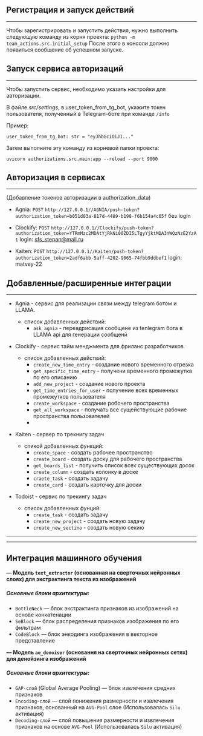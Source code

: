 ## Регистрация и запуск действий
--- 
Чтобы зарегистрировать и запустить действия, нужно выполнить следующую команду из корня проекта:
`python -m team_actions.src.initial_setup`
После этого в консоли должно появиться сообщение об успешном запуске.

## Запуск сервиса авторизаций
--- 
Чтобы запустить сервис, необходимо указать настройки для авторизации.


В файле _src/settings_, в user_token_from_tg_bot, укажите токен пользователя, полученный в Telegram-боте при команде `/info`

Пример:

`user_token_from_tg_bot: str = "eyJhbGciOiJI..."`

Затем выполните эту команду из корневой папки проекта:

`uvicorn authorizations.src.main:app --reload --port 9000`

## Авторизация в сервисах 
--- 
(Добавление токенов авторизации в authorization_data)

- Agnia: `POST` `http://127.0.0.1//AGNIA/push-token?authorization_token=b051d03a-817d-4489-b198-f6b154a4c65f` без login

- Clockify: `POST` `http://127.0.0.1//Clockify/push-token?authorization_token=YTRmMzc2MDAtYjRkNi00ZDI5LTgyYjktMDA3YWQzNzE2YzA1` login: sfs_stepan@mail.ru

- Kaiten: `POST` `http://127.0.0.1//Kaiten/push-token?authorization_token=2adf6abb-5aff-4202-9065-74fbb9ddbef1` login: matvey-22

## Добавленные/расширенные интеграции 
---
- Agnia - сервис для реализации связи между telegram ботом и LLAMA.
    - список добавленных действий:
        - `ask_agnia` - переадрисация сообщене из tenlegram бота в LLAMA api для генерации сообщенй

- Clockify - сервис тайм менджмента для фриланс разработчиков.
    - список добавленных действий:
        - `create_new_time_entry` - создание нового временного отрезка 
        - `get_specific_time_entry` - получени временного промежутка по его описанию
        - `add_new_project` - создание нового проекта
        - `get_time_entries_for_user` - получение всех временных промежутков пользователя
        - `create_workspace` - создание робочего пространства
        - `get_all_workspace` - получать все сущействующие рабочие пространства пользователей
        - 

- Kaiten - сервер по трекнигу задач
    - спикой добавленных функций:
        - `create_space` - создать рабочее пространство
        - `create_board` - создать доску для рабочего пространства
        - `get_boards_list` - получить список всех существующих досок
        - `create_column` - создать колонку в доске
        - `craete_task` - создать задачу
        - `create_card` - создать карточку для доски
  

- Todoist - сервис по трекингу задач
    - список добавленных фунций:
        - `create_task` - создать задачу
        - `create_new_project` - создать новую задачу
        - `create_new_sectino` - создать новую секию

--- 
--- 

## Интеграция машинного обучения
**— Модель `text_extractor` (основанная на сверточных нейронных слоях) для экстрактинга текста из изображений**  

##### Основные блоки архитектуры:
- `BottleNeck` — блок экстрактинга признаков из изображений на основе конкатенации
- `SeBlock` — блок распределения признаков изображения по его фильтрам
- `CodeBlock` — блок энкодинга изображения в векторное представление

**— Модель `ae_denoiser` (основання на сверточных нейронных сетях) для денойзинга изображений**
##### Основные блоки архитектуры:
- `GAP-слой` (Global Average Pooling) — блок извлечения средних признаков
- `Encoding-слой` — слой понижения размерности и извлечения признаков, основанный на `AVG-Pool` слое (Использовалась `Silu` активация)
- `Decoding-слой` — слой повышения размерности и извлечения признаков на основе `AVG-Pool` (Использовалась `Silu` активация)                                



